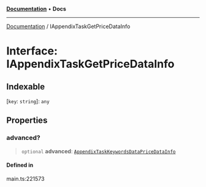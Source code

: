 [**Documentation**](../README.md) • **Docs**

***

[Documentation](../globals.md) / IAppendixTaskGetPriceDataInfo

# Interface: IAppendixTaskGetPriceDataInfo

## Indexable

 \[`key`: `string`\]: `any`

## Properties

### advanced?

> `optional` **advanced**: [`AppendixTaskKeywordsDataPriceDataInfo`](../classes/AppendixTaskKeywordsDataPriceDataInfo.md)

#### Defined in

main.ts:221573
